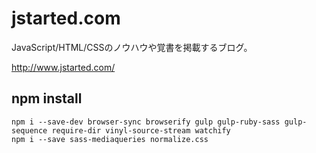 # jstarted.com

JavaScript/HTML/CSSのノウハウや覚書を掲載するブログ。

http://www.jstarted.com/

## npm install

```
npm i --save-dev browser-sync browserify gulp gulp-ruby-sass gulp-sequence require-dir vinyl-source-stream watchify 
npm i --save sass-mediaqueries normalize.css
```
